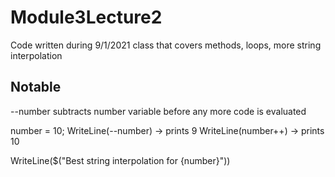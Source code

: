 # Module3Lecture2 #
Code written during 9/1/2021 class that covers methods, loops, more string interpolation

## Notable ##
--number subtracts number variable before any more code is evaluated

number = 10;
WriteLine(--number) -> prints 9
WriteLine(number++) -> prints 10


WriteLine($("Best string interpolation for {number}"))